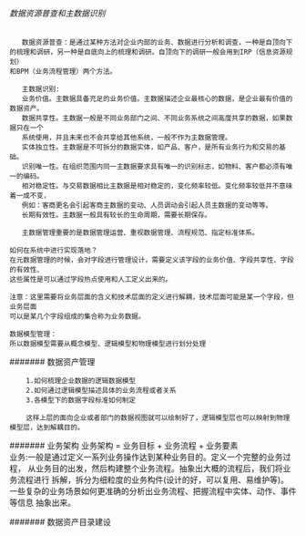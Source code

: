 
 ###### 数据资源普查和主数据识别 
       数据资源普查：是通过某种方法对企业内部的业务、数据进行分析和调查，一种是自顶向下
    的梳理和调研，另一种是自底向上的梳理和调研。自顶向下的调研一般会用到IRP（信息资源规划）
    和BPM（业务流程管理）两个方法。
       
       主数据识别:
       业务价值。主数据具备充足的业务价值。主数据描述企业最核心的数据，是企业最有价值的数据资产。       
       数据共享性。主数据一般是不同业务部门之间、不同业务系统之间高度共享的数据，如果数据只在一个
       系统使用，并且未来也不会共享给其他系统，一般不作为主数据管理。       
       实体独立性。主数据是不可拆分的数据实体，如产品、客户，是所有业务行为和交易的基础。       
       识别唯一性。在组织范围内同一主数据要求具有唯一的识别标志，如物料、客户都必须有唯一的编码。       
       相对稳定性。与交易数据相比主数据是相对稳定的，变化频率较低。变化频率较低并不意味着一成不变，
       例如：客商更名会引起客商主数据的变动、人员调动会引起人员主数据的变动等等。       
       长期有效性。主数据一般具有较长的生命周期，需要长期保存。
       
       主数据管理重要的是数据管理运营、重视数据管理、流程规范、指定标准体系。
       
    如何在系统中进行实现落地？
    在元数据管理的时候，会对字段进行管理设计，需要定义该字段的业务价值、字段共享性、字段的有效性、
    这些属性是可以通过字段热点使用和人工定义出来的。 
    
    注意：这里需要将业务层面的含义和技术层面的定义进行解耦，技术层面可能是某一个字段，但业务层面
    可以是某几个字段组成的集合称为业务数据。
    
    数据模型管理：
    所以数据模型需要从概念模型、逻辑模型和物理模型进行划分处理

 ####### 数据资产管理
        
        1.如何梳理企业数据的逻辑数据模型
        2.如何通过逻辑模型描述具体的业务流程或者关系
        3.各模型下的数据字段标准如何制定
        
        这样上层的面向企业或者部门的数据视图就可以绘制好了，逻辑模型层也可以映射到物理模型层，达到解耦目的。
        
 ####### 业务架构
    业务架构 = 业务目标 + 业务流程 + 业务要素    
    业务:一般是通过定义一系列业务操作达到某种业务目的。定义一个完整的业务过程，
    从业务目的出发，然后构建整个业务流程。抽象出大概的流程后，我们将业务流程进行
    拆解，拆分为细粒度的业务构件(设计的好，可以复用、易维护等)。
    一些复杂的业务场景如何更准确的分析出业务流程、把握流程中实体、动作、事件等信息
    抽象出来。
    
    
    
  ####### 数据资产目录建设
  
          
    
    
 
 
 
 
 
 
     